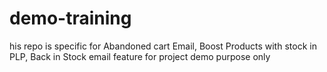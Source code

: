 # demo-training
 his repo is specific for Abandoned cart Email, Boost Products with stock in PLP, Back in Stock email feature for project demo purpose only
